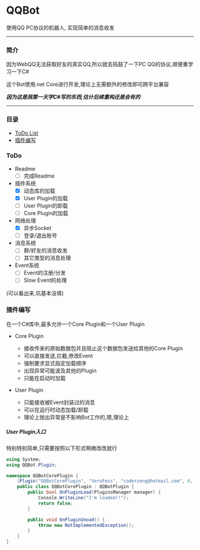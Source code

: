 # QQBot
使用QQ PC协议的机器人, 实现简单的消息收发

***

### 简介
因为WebQQ无法获取好友的真实QQ,所以就去捣鼓了一下PC QQ的协议,顺便重学习一下C#  

这个Bot使用.net Core进行开发,理论上无需额外的修改即可跨平台兼容

***因为这是我第一天学C#写的东西,估计后续重构还是会有的***
***

### 目录
* [ToDo List](#ToDo)
* [插件编写](#插件编写)

### ToDo
* Readme
  - [ ] 完成Readme
* 插件系统
  - [x] 动态库的加载
  - [x] User Plugin的加载
  - [ ] User Plugin的卸载
  - [ ] Core Plugin的加载
* 网络处理
  - [x] 异步Socket
  - [ ] 登录/退出账号
* 消息系统
  - [ ] 群/好友的消息收发
  - [ ] 其它类型的消息处理
* Event系统
  - [ ] Event的注册/分发
  - [ ] Slow Event的处理

(可以看出来,坑基本没填)

### 插件编写
在一个C#库中,最多允许一个Core Plugin和一个User Plugin  
* Core Plugin
  * 接收传来的原始数据包并且阻止这个数据包发送给其他的Core Plugin
  * 可以直接发送,拦截,修改Event
  * 强制要求显式指定加载顺序
  * 出现异常可能波及其他的Plugin
  * 只能在启动时加载
  
* User Plugin
  * 只能接收被Event封装过的消息
  * 可以在运行时动态加载/卸载
  * 理论上抛出异常是不影响Bot工作的,嗯,理论上

##### User Plugin入口
特别特别简单,只需要按照以下形式稍微改改就行

```csharp
using System;
using QQBot.Plugin;

namespace QQBotCorePlugin {
    [Plugin("QQBotCorePlugin", "VeroFess", "coderzeng@hotmail.com", 0, 1)]
    public class QQBotCorePlugin : QQBotPlugin {
        public bool OnPluginLoad(PluginsManager manager) {
            Console.WriteLine("I'm loaded!!");
            return false;
        }

        public void OnPluginUnoad() {
            throw new NotImplementedException();
        }
    }
}
```



